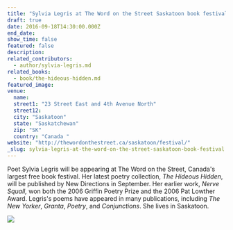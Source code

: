 ```yaml
---
title: "Sylvia Legris at The Word on the Street Saskatoon book festival"
draft: true
date: 2016-09-18T14:30:00.000Z
end_date:
show_time: false
featured: false
description:
related_contributors:
  - author/sylvia-legris.md
related_books:
  - book/the-hideous-hidden.md
featured_image: 
venue:
  name:
  street1: "23 Street East and 4th Avenue North"
  street12:
  city: "Saskatoon"
  state: "Saskatchewan"
  zip: "SK"
  country: "Canada "
website: "http://thewordonthestreet.ca/saskatoon/festival/"
_slug: sylvia-legris-at-the-word-on-the-street-saskatoon-book-festival
---
```


Poet Sylvia Legris will be appearing at The Word on the Street, Canada's largest free book festival. Her latest poetry collection, _The Hideous Hidden_, will be published by New Directions in September. Her earlier work, _Nerve Squall,_ won both the 2006 Griffin Poetry Prize and the 2006 Pat Lowther Award. Legris's poems have appeared in many publications, including _The New Yorker_, _Granta_, _Poetry_, and _Conjunctions_. She lives in Saskatoon.

![](https://media.poetryfoundation.org/m/image/1295/Legris_Sylvia.jpg)

